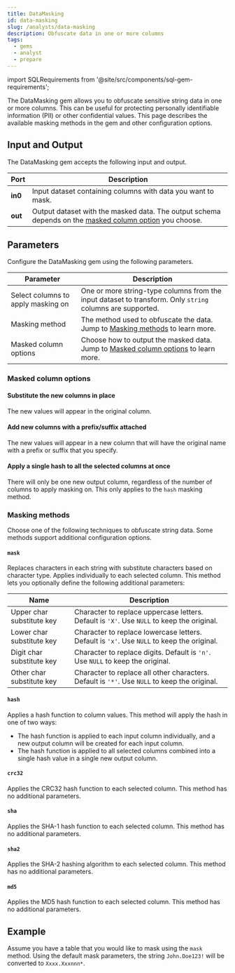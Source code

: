 ```yaml
---
title: DataMasking
id: data-masking
slug: /analysts/data-masking
description: Obfuscate data in one or more columns
tags:
  - gems
  - analyst
  - prepare
---
```


import SQLRequirements from '@site/src/components/sql-gem-requirements';

<SQLRequirements
  execution_engine="SQL Warehouse"
  sql_package_name="ProphecyDatabricksSqlBasics"
  sql_package_version="0.0.12+"
/>

The DataMasking gem allows you to obfuscate sensitive string data in one or more columns. This can be useful for protecting personally identifiable information (PII) or other confidential values. This page describes the available masking methods in the gem and other configuration options.

## Input and Output

The DataMasking gem accepts the following input and output.

| Port    | Description                                                                                                                      |
| ------- | -------------------------------------------------------------------------------------------------------------------------------- |
| **in0** | Input dataset containing columns with data you want to mask.                                                                     |
| **out** | Output dataset with the masked data. The output schema depends on the [masked column option](#masked-column-options) you choose. |

## Parameters

Configure the DataMasking gem using the following parameters.

| Parameter                          | Description                                                                                                  |
| ---------------------------------- | ------------------------------------------------------------------------------------------------------------ |
| Select columns to apply masking on | One or more string-type columns from the input dataset to transform. Only `string` columns are supported.    |
| Masking method                     | The method used to obfuscate the data. Jump to [Masking methods](#masking-methods) to learn more.            |
| Masked column options              | Choose how to output the masked data. Jump to [Masked column options](#masked-column-options) to learn more. |

### Masked column options

#### Substitute the new columns in place

The new values will appear in the original column.

#### Add new columns with a prefix/suffix attached

The new values will appear in a new column that will have the original name with a prefix or suffix that you specify.

#### Apply a single hash to all the selected columns at once

There will only be one new output column, regardless of the number of columns to apply masking on. This only applies to the `hash` masking method.

### Masking methods

Choose one of the following techniques to obfuscate string data. Some methods support additional configuration options.

#### `mask`

Replaces characters in each string with substitute characters based on character type. Applies individually to each selected column. This method lets you optionally define the following additional parameters:

| Name                      | Description                                                                                   |
| ------------------------- | --------------------------------------------------------------------------------------------- |
| Upper char substitute key | Character to replace uppercase letters. Default is `'X'`. Use `NULL` to keep the original.    |
| Lower char substitute key | Character to replace lowercase letters. Default is `'x'`. Use `NULL` to keep the original.    |
| Digit char substitute key | Character to replace digits. Default is `'n'`. Use `NULL` to keep the original.               |
| Other char substitute key | Character to replace all other characters. Default is `'*'`. Use `NULL` to keep the original. |

#### `hash`

Applies a hash function to column values. This method will apply the hash in one of two ways:

- The hash function is applied to each input column individually, and a new output column will be created for each input column.
- The hash function is applied to all selected columns combined into a single hash value in a single new output column.

#### `crc32`

Applies the CRC32 hash function to each selected column. This method has no additional parameters.

#### `sha`

Applies the SHA-1 hash function to each selected column. This method has no additional parameters.

#### `sha2`

Applies the SHA-2 hashing algorithm to each selected column. This method has no additional parameters.

#### `md5`

Applies the MD5 hash function to each selected column. This method has no additional parameters.

## Example

Assume you have a table that you would like to mask using the `mask` method. Using the default mask parameters, the string `John.Doe123!` will be converted to `Xxxx.Xxxnnn*`.
